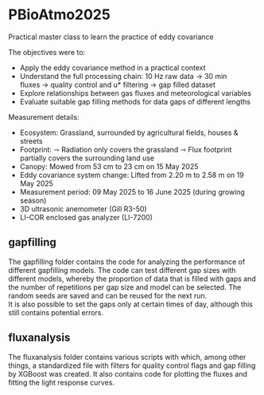 # PBioAtmo2025
Practical master class to learn the practice of eddy covariance

The objectives were to:
* Apply the eddy covariance method in a practical context
* Understand the full processing chain: 
	10 Hz raw data → 30 min fluxes → quality control and u* filtering → gap filled dataset
* Explore relationships between gas fluxes and meteorological variables
* Evaluate suitable gap filling methods for data gaps of different lengths

Measurement details:
* Ecosystem: Grassland, surrounded by agricultural fields, houses & streets
* Footprint: ⇾ Radiation only covers the grassland
⇾ Flux footprint partially covers the surrounding land use
* Canopy: Mowed from 53 cm to 23 cm on 15 May 2025
* Eddy covariance system change: Lifted from 2.20 m to 2.58 m on 19 May 2025
* Measurement period: 09 May 2025 to 16 June 2025 (during growing season)
* 3D ultrasonic anemometer (Gill R3-50) 
* LI-COR enclosed gas analyzer (LI-7200)


## gapfilling 
The gapfilling folder contains the code for analyzing the performance of different gapfilling models.
The code can test different gap sizes with different models, whereby the proportion of data that is filled with gaps and the number of repetitions per gap size and model can be selected. The random seeds are saved and can be reused for the next run. \
It is also possible to set the gaps only at certain times of day, although this still contains potential errors.

## fluxanalysis
The fluxanalysis folder contains various scripts with which, among other things, a standardized file with filters for quality control flags and gap filling by XGBoost was created.
It also contains code for plotting the fluxes and fitting the light response curves.
